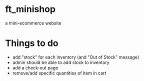 # ft_minishop
a mini-ecommerce website

# Things to do
* add "stock" for each inventory (and "Out of Stock" message)
* admin should be able to add stock to inventory
* add a check-out page
* remove/add specific quantities of item in cart
